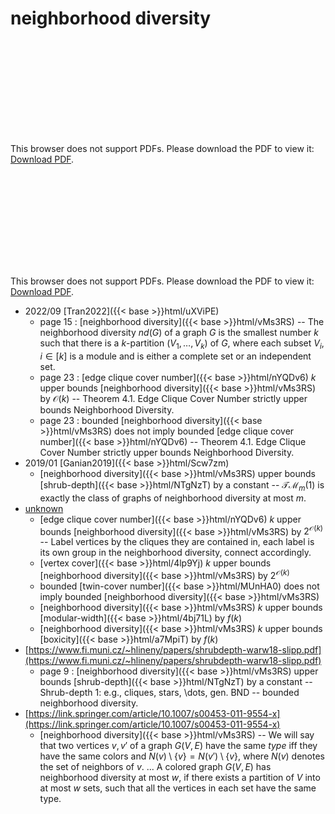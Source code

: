 # neighborhood diversity




<object data="../local_vMs3RS.pdf" type="application/pdf" width="100%" height="480px"><embed src="../local_vMs3RS.pdf"><p>This browser does not support PDFs. Please download the PDF to view it: <a href="../local_vMs3RS.pdf">Download PDF</a>.</p></embed></object>


<object data="../inclusions_vMs3RS.pdf" type="application/pdf" width="100%" height="480px"><embed src="../inclusions_vMs3RS.pdf"><p>This browser does not support PDFs. Please download the PDF to view it: <a href="../inclusions_vMs3RS.pdf">Download PDF</a>.</p></embed></object>

* 2022/09 [Tran2022]({{< base >}}html/uXViPE)
    * page 15 : [neighborhood diversity]({{< base >}}html/vMs3RS) -- The neighborhood diversity $nd(G)$ of a graph $G$ is the smallest number $k$ such that there is a $k$-partition $(V_1,\dots,V_k)$ of $G$, where each subset $V_i$, $i \in [k]$ is a module and is either a complete set or an independent set.
    * page 23 : [edge clique cover number]({{< base >}}html/nYQDv6) $k$ upper bounds [neighborhood diversity]({{< base >}}html/vMs3RS) by $\mathcal O(k)$ -- Theorem 4.1. Edge Clique Cover Number strictly upper bounds Neighborhood Diversity.
    * page 23 : bounded [neighborhood diversity]({{< base >}}html/vMs3RS) does not imply bounded [edge clique cover number]({{< base >}}html/nYQDv6) -- Theorem 4.1. Edge Clique Cover Number strictly upper bounds Neighborhood Diversity.
* 2019/01 [Ganian2019]({{< base >}}html/Scw7zm)
    * [neighborhood diversity]({{< base >}}html/vMs3RS) upper bounds [shrub-depth]({{< base >}}html/NTgNzT) by a constant -- $\mathcal{TM}_m(1)$ is exactly the class of graphs of neighborhood diversity at most $m$.
*  [unknown](#)
    * [edge clique cover number]({{< base >}}html/nYQDv6) $k$ upper bounds [neighborhood diversity]({{< base >}}html/vMs3RS) by $2^{\mathcal O(k)}$ -- Label vertices by the cliques they are contained in, each label is its own group in the neighborhood diversity, connect accordingly.
    * [vertex cover]({{< base >}}html/4lp9Yj) $k$ upper bounds [neighborhood diversity]({{< base >}}html/vMs3RS) by $2^{\mathcal O(k)}$
    * bounded [twin-cover number]({{< base >}}html/MUnHA0) does not imply bounded [neighborhood diversity]({{< base >}}html/vMs3RS)
    * [neighborhood diversity]({{< base >}}html/vMs3RS) $k$ upper bounds [modular-width]({{< base >}}html/4bj71L) by $f(k)$
    * [neighborhood diversity]({{< base >}}html/vMs3RS) $k$ upper bounds [boxicity]({{< base >}}html/a7MpiT) by $f(k)$
*  [https://www.fi.muni.cz/~hlineny/papers/shrubdepth-warw18-slipp.pdf](https://www.fi.muni.cz/~hlineny/papers/shrubdepth-warw18-slipp.pdf)
    * page 9 : [neighborhood diversity]({{< base >}}html/vMs3RS) upper bounds [shrub-depth]({{< base >}}html/NTgNzT) by a constant -- Shrub-depth 1: e.g., cliques, stars, \dots, gen. BND -- bounded neighborhood diversity.
*  [https://link.springer.com/article/10.1007/s00453-011-9554-x](https://link.springer.com/article/10.1007/s00453-011-9554-x)
    * [neighborhood diversity]({{< base >}}html/vMs3RS) -- We will say that two vertices $v, v'$ of a graph $G(V, E)$ have the same *type* iff they have the same colors and $N(v) \setminus \{v\}=N(v') \setminus \{v\}$, where $N(v)$ denotes the set of neighbors of $v$. ... A colored graph $G(V, E)$ has neighborhood diversity at most $w$, if there exists a partition of $V$ into at most $w$ sets, such that all the vertices in each set have the same type.